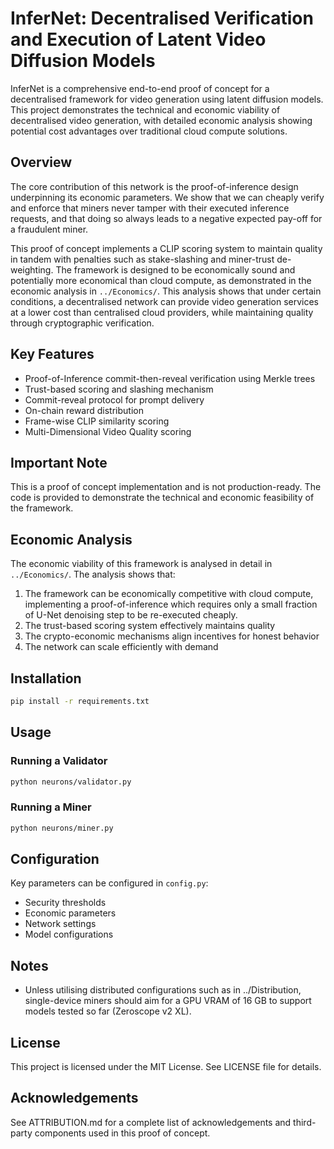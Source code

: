 # InferNet: Decentralised Verification and Execution of Latent Video Diffusion Models

InferNet is a comprehensive end-to-end proof of concept for a decentralised framework for video generation using latent diffusion models. This project demonstrates the technical and economic viability of decentralised video generation, with detailed economic analysis showing potential cost advantages over traditional cloud compute solutions.

## Overview

The core contribution of this network is the proof-of-inference design underpinning its economic parameters. We show that we can cheaply verify and enforce that miners never tamper with their executed inference requests, and that doing so always leads to a negative expected pay-off for a fraudulent miner.

This proof of concept implements a CLIP scoring system to maintain quality in tandem with penalties such as stake-slashing and miner-trust de-weighting. The framework is designed to be economically sound and potentially more economical than cloud compute, as demonstrated in the economic analysis in `../Economics/`. This analysis shows that under certain conditions, a decentralised network can provide video generation services at a lower cost than centralised cloud providers, while maintaining quality through cryptographic verification.


## Key Features

- Proof-of-Inference commit-then-reveal verification using Merkle trees
- Trust-based scoring and slashing mechanism
- Commit-reveal protocol for prompt delivery
- On-chain reward distribution
- Frame-wise CLIP similarity scoring
- Multi-Dimensional Video Quality scoring

## Important Note

This is a proof of concept implementation and is not production-ready. The code is provided to demonstrate the technical and economic feasibility of the framework. 

## Economic Analysis

The economic viability of this framework is analysed in detail in `../Economics/`. The analysis shows that:

1. The framework can be economically competitive with cloud compute, implementing a proof-of-inference which requires only a small fraction of U-Net denoising step to be re-executed cheaply.
2. The trust-based scoring system effectively maintains quality
3. The crypto-economic mechanisms align incentives for honest behavior
4. The network can scale efficiently with demand


## Installation

```bash
pip install -r requirements.txt
```

## Usage

### Running a Validator

```bash
python neurons/validator.py
```

### Running a Miner

```bash
python neurons/miner.py
```

## Configuration

Key parameters can be configured in `config.py`:

- Security thresholds
- Economic parameters
- Network settings
- Model configurations

## Notes

- Unless utilising distributed configurations such as in ../Distribution, single-device miners should aim for a GPU VRAM of 16 GB to support models tested so far (Zeroscope v2 XL).


## License

This project is licensed under the MIT License. See LICENSE file for details.

## Acknowledgements

See ATTRIBUTION.md for a complete list of acknowledgements and third-party components used in this proof of concept. 